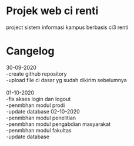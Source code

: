 # Projek web ci renti
project sistem informasi kampus berbasis ci3 renti

# Cangelog
30-09-2020<br/>
-create github repository<br/>
-upload file ci dasar yg sudah dikirim sebelumnya<br/><br/>
01-10-2020<br/>
-fix akses login dan logout<br/>
-penmbhan modul prodi<br/>
-update database
02-10-2020<br/>
-penmbhan modul penelitian<br/>
-penmbhan modul pengabdian masyarakat<br/>
-penmbhan modul fakultas<br/>
-update database

